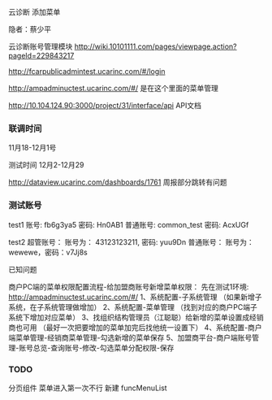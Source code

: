 云诊断 添加菜单

隐者：蔡少平



云诊断账号管理模块
http://wiki.10101111.com/pages/viewpage.action?pageId=229843217

http://fcarpublicadmintest.ucarinc.com/#/login

http://ampadminuctest.ucarinc.com/#/  是在这个里面的菜单管理

http://10.104.124.90:3000/project/31/interface/api API文档


### 联调时间
11月18-12月1号

测试时间
12月2-12月29

http://dataview.ucarinc.com/dashboards/1761
周报部分跳转有问题

### 测试账号
test1
账号: fb6g3ya5 密码: Hn0AB1
普通账号: common_test 密码: AcxUGf

test2
超管账号：
账号为： 43123123211, 密码: yuu9Dn
普通账号：
账号为：wewewe，密码：v7Jj8s


已知问题



商户PC端的菜单权限配置流程-给加盟商账号新增菜单权限：
先在测试1环境: http://ampadminuctest.ucarinc.com/#/
1、系统配置-子系统管理 （如果新增子系统，在子系统管理做增加）
2、系统配置-菜单管理   （找到对应的商户PC端子系统下增加对应菜单）
3、找组织结构管理员（江聪聪）给新增的菜单设置成经销商也可用 （最好一次把要增加的菜单加完后找他统一设置下）
4、系统配置-商户端菜单管理-经销商菜单管理-勾选新增的菜单保存
5、加盟商平台-商户端账号管理-账号总览-查询账号-修改-勾选菜单分配权限-保存

### TODO
分页组件
菜单进入第一次不行
新建 funcMenuList
